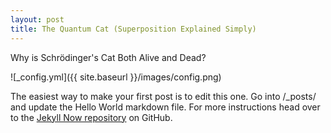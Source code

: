 ```yaml
---
layout: post
title: The Quantum Cat (Superposition Explained Simply)
---
```


Why is Schrödinger's Cat Both Alive and Dead?

![_config.yml]({{ site.baseurl }}/images/config.png)

The easiest way to make your first post is to edit this one. Go into /_posts/ and update the Hello World markdown file. For more instructions head over to the [Jekyll Now repository](https://github.com/barryclark/jekyll-now) on GitHub.
